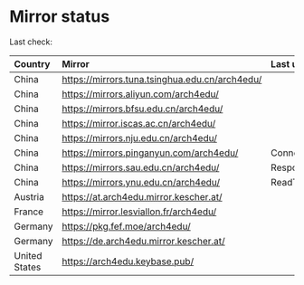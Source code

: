 <script src="./time.js"></script>
# Mirror status
Last check: <script type="text/javascript">localize(1670440585.0913126);</script>

|Country|Mirror|Last update|
|:------|:-----|:----------|
|China|https://mirrors.tuna.tsinghua.edu.cn/arch4edu/|<script type="text/javascript">localize(1670438119);</script>|
|China|https://mirrors.aliyun.com/arch4edu/|<script type="text/javascript">localize(1670308429);</script>|
|China|https://mirrors.bfsu.edu.cn/arch4edu/|<script type="text/javascript">localize(1670395093);</script>|
|China|https://mirror.iscas.ac.cn/arch4edu/|<script type="text/javascript">localize(1670395093);</script>|
|China|https://mirrors.nju.edu.cn/arch4edu/|<script type="text/javascript">localize(1670395093);</script>|
|China|https://mirrors.pinganyun.com/arch4edu/|ConnectTimeout|
|China|https://mirrors.sau.edu.cn/arch4edu/|Response 500|
|China|https://mirrors.ynu.edu.cn/arch4edu/|ReadTimeout|
|Austria|https://at.arch4edu.mirror.kescher.at/|<script type="text/javascript">localize(1670395093);</script>|
|France|https://mirror.lesviallon.fr/arch4edu/|<script type="text/javascript">localize(1670395093);</script>|
|Germany|https://pkg.fef.moe/arch4edu/|<script type="text/javascript">localize(1670395093);</script>|
|Germany|https://de.arch4edu.mirror.kescher.at/|<script type="text/javascript">localize(1670395093);</script>|
|United States|https://arch4edu.keybase.pub/|<script type="text/javascript">localize(1670395093);</script>|

<script src="./tablefilter/tablefilter.js"></script>
<script src="./table.js"></script>